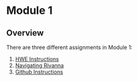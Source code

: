# **Module 1**

## Overview
There are three different assignments in Module 1:

1.  [HWE Instructions](/Module_1/HWE_instructions.md)
2.  [Navigating Rivanna](/Module_1/Rivanna_basics.md)
3.  [Github Instructions](/Module_1/GitHub_instructions.md)
